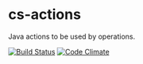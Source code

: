 cs-actions
=============

Java actions to be used by operations.

[![Build Status](https://travis-ci.org/CloudSlang/cs-actions.svg?branch=master)](https://travis-ci.org/CloudSlang/cs-actions)
[![Code Climate](https://codeclimate.com/github/CloudSlang/cs-actions/badges/gpa.svg)](https://codeclimate.com/github/CloudSlang/cs-actions)
